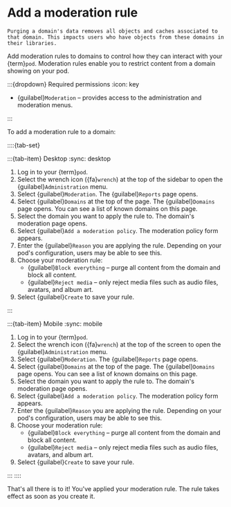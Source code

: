 # Add a moderation rule

```{warning}
Purging a domain's data removes all objects and caches associated to that domain. This impacts users who have objects from these domains in their libraries.
```

Add moderation rules to domains to control how they can interact with your {term}`pod`. Moderation rules enable you to restrict content from a domain showing on your pod.

:::{dropdown} Required permissions
:icon: key

- {guilabel}`Moderation` – provides access to the administration and moderation menus.

:::

To add a moderation rule to a domain:

::::{tab-set}

:::{tab-item} Desktop
:sync: desktop

1. Log in to your {term}`pod`.
2. Select the wrench icon ({fa}`wrench`) at the top of the sidebar to open the {guilabel}`Administration` menu.
3. Select {guilabel}`Moderation`. The {guilabel}`Reports` page opens.
4. Select {guilabel}`Domains` at the top of the page. The {guilabel}`Domains` page opens. You can see a list of known domains on this page.
5. Select the domain you want to apply the rule to. The domain's moderation page opens.
6. Select {guilabel}`Add a moderation policy`. The moderation policy form appears.
7. Enter the {guilabel}`Reason` you are applying the rule. Depending on your pod's configuration, users may be able to see this.
8. Choose your moderation rule:
   - {guilabel}`Block everything` – purge all content from the domain and block all content.
   - {guilabel}`Reject media` – only reject media files such as audio files, avatars, and album art.
9. Select {guilabel}`Create` to save your rule.

:::

:::{tab-item} Mobile
:sync: mobile

1. Log in to your {term}`pod`.
2. Select the wrench icon ({fa}`wrench`) at the top of the screen to open the {guilabel}`Administration` menu.
3. Select {guilabel}`Moderation`. The {guilabel}`Reports` page opens.
4. Select {guilabel}`Domains` at the top of the page. The {guilabel}`Domains` page opens. You can see a list of known domains on this page.
5. Select the domain you want to apply the rule to. The domain's moderation page opens.
6. Select {guilabel}`Add a moderation policy`. The moderation policy form appears.
7. Enter the {guilabel}`Reason` you are applying the rule. Depending on your pod's configuration, users may be able to see this.
8. Choose your moderation rule:
   - {guilabel}`Block everything` – purge all content from the domain and block all content.
   - {guilabel}`Reject media` – only reject media files such as audio files, avatars, and album art.
9. Select {guilabel}`Create` to save your rule.

:::
::::

That's all there is to it! You've applied your moderation rule. The rule takes effect as soon as you create it.
